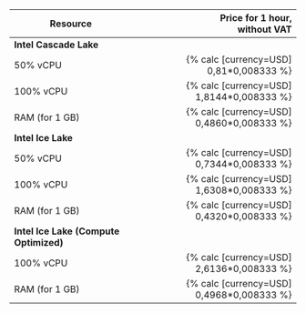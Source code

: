 | Resource      | Price for 1 hour,<br>without VAT           | 
|---------------|-------------------------------------------:|
| **Intel Cascade Lake**                                     |
| 50% vCPU      | {% calc [currency=USD] 0,81*0,008333 %}    | 
| 100% vCPU     | {% calc [currency=USD] 1,8144*0,008333 %}  | 
| RAM (for 1 GB) | {% calc [currency=USD] 0,4860*0,008333 %} | 
| **Intel Ice Lake**                                         |
| 50% vCPU      | {% calc [currency=USD] 0,7344*0,008333 %}  |
| 100% vCPU     | {% calc [currency=USD] 1,6308*0,008333 %}  |
| RAM (for 1 GB) | {% calc [currency=USD] 0,4320*0,008333 %} |
| **Intel Ice Lake (Compute Optimized)**                     |
| 100% vCPU | {% calc [currency=USD] 2,6136*0,008333 %}      |
| RAM (for 1 GB) | {% calc [currency=USD] 0,4968*0,008333 %} |

